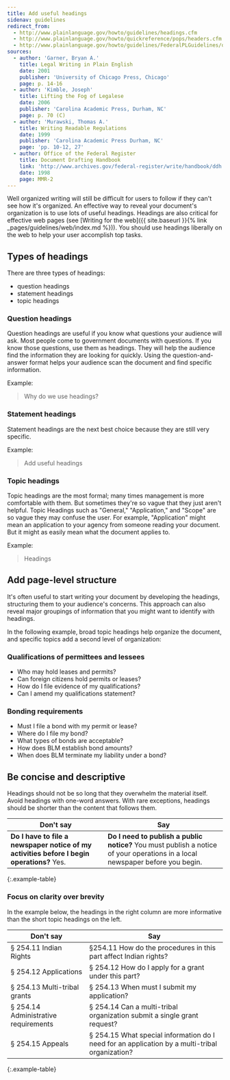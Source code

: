 ```yaml
---
title: Add useful headings
sidenav: guidelines
redirect_from:
  - http://www.plainlanguage.gov/howto/guidelines/headings.cfm
  - http://www.plainlanguage.gov/howto/quickreference/pops/headers.cfm
  - http://www.plainlanguage.gov/howto/guidelines/FederalPLGuidelines/orgHeadings.cfm
sources:
  - author: 'Garner, Bryan A.'
    title: Legal Writing in Plain English
    date: 2001
    publisher: 'University of Chicago Press, Chicago'
    page: p. 14-16
  - author: 'Kimble, Joseph'
    title: Lifting the Fog of Legalese
    date: 2006
    publisher: 'Carolina Academic Press, Durham, NC'
    page: p. 70 (C)
  - author: 'Murawski, Thomas A.'
    title: Writing Readable Regulations
    date: 1999
    publisher: 'Carolina Academic Press Durham, NC'
    page: 'pp. 10-12, 27'
  - author: Office of the Federal Register
    title: Document Drafting Handbook
    link: 'http://www.archives.gov/federal-register/write/handbook/ddh.pdf'
    date: 1998
    page: MMR-2
---
```


Well organized writing will still be difficult for users to follow if they can't see how it's organized. An effective way to reveal your document's organization is to use lots of useful headings. Headings are also critical for effective web pages (see [Writing for the web]({{ site.baseurl }}{% link _pages/guidelines/web/index.md %})). You should use headings liberally on the web to help your user accomplish top tasks.

## Types of headings

There are three types of headings:

- question headings
- statement headings
- topic headings

### Question headings

Question headings are useful if you know what questions your audience will ask. Most people come to government documents with questions. If you know those questions, use them as headings. They will help the audience find the information they are looking for quickly. Using the question-and-answer format helps your audience scan the document and find specific information.

Example:

> Why do we use headings?

### Statement headings

Statement headings are the next best choice because they are still very specific.

Example:

> Add useful headings

### Topic headings

Topic headings are the most formal; many times management is more comfortable with them. But sometimes they're so vague that they just aren't helpful. Topic Headings such as "General," "Application," and "Scope" are so vague they may confuse the user. For example, "Application" might mean an application to your agency from someone reading your document. But it might as easily mean what the document applies to.

Example:

> Headings

## Add page-level structure

It's often useful to start writing your document by developing the headings, structuring them to your audience's concerns. This approach can also reveal major groupings of information that you might want to identify with headings.

In the following example, broad topic headings help organize the document, and specific topics add a second level of organization:

<div class="example-container">

### Qualifications of permittees and lessees

- Who may hold leases and permits?
- Can foreign citizens hold permits or leases?
- How do I file evidence of my qualifications?
- Can I amend my qualifications statement?

### Bonding requirements

- Must I file a bond with my permit or lease?
- Where do I file my bond?
- What types of bonds are acceptable?
- How does BLM establish bond amounts?
- When does BLM terminate my liability under a bond?

</div>

## Be concise and descriptive

Headings should not be so long that they overwhelm the material itself. Avoid headings with one-word answers. With rare exceptions, headings should be shorter than the content that follows them.

Don't say | Say
---- | ----
**Do I have to file a newspaper notice of my activities before I begin operations?** Yes. | **Do I need to publish a public notice?** You must publish a notice of your operations in a local newspaper before you begin.
{:.example-table}

### Focus on clarity over brevity

In the example below, the headings in the right column are more informative than the short topic headings on the left.

Don't say | Say
---|---
§ 254.11 Indian Rights | §254.11 How do the procedures in this part affect Indian rights?
§ 254.12 Applications | § 254.12 How do I apply for a grant under this part?
§ 254.13 Multi-tribal grants | § 254.13 When must I submit my application?
§ 254.14 Administrative requirements | § 254.14 Can a multi-tribal organization submit a single grant request?
§ 254.15 Appeals | § 254.15 What special information do I need for an application by a multi-tribal organization?
{:.example-table}

